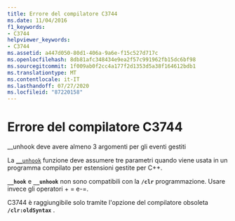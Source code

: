 ```yaml
---
title: Errore del compilatore C3744
ms.date: 11/04/2016
f1_keywords:
- C3744
helpviewer_keywords:
- C3744
ms.assetid: a447d050-80d1-406a-9a6e-f15c527d717c
ms.openlocfilehash: 8db81afc348434e9ea2f57c991962fb15dc6bf98
ms.sourcegitcommit: 1f009ab0f2cc4a177f2d1353d5a38f164612bdb1
ms.translationtype: MT
ms.contentlocale: it-IT
ms.lasthandoff: 07/27/2020
ms.locfileid: "87220158"
---
```

# <a name="compiler-error-c3744"></a>Errore del compilatore C3744

__unhook deve avere almeno 3 argomenti per gli eventi gestiti

La [`__unhook`](../../cpp/unhook.md) funzione deve assumere tre parametri quando viene usata in un programma compilato per estensioni gestite per C++.

**`__hook`** e **`__unhook`** non sono compatibili con la **`/clr`** programmazione. Usare invece gli operatori + = e-=.

C3744 è raggiungibile solo tramite l'opzione del compilatore obsoleta **`/clr:oldSyntax`** .
